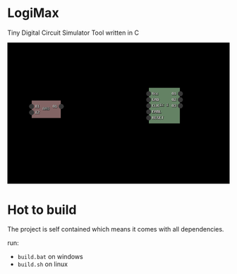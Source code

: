 # LogiMax

Tiny Digital Circuit Simulator Tool written in C

![](readme/screenshot01.png)

# Hot to build

The project is self contained which means it comes with all dependencies.

run:

- `build.bat` on windows
- `build.sh` on linux
